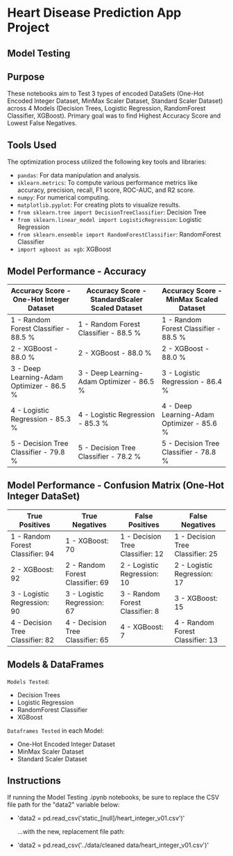 # Heart Disease Prediction App Project

## Model Testing

## Purpose
These notebooks aim to Test 3 types of encoded DataSets (One-Hot Encoded Integer Dataset, MinMax Scaler Dataset, Standard Scaler Dataset) across 4 Models  (Decision Trees, Logistic Regression, RandomForest Classifier, XGBoost). Primary goal was to find Highest Accuracy Score and Lowest False Negatives.

## Tools Used

The optimization process utilized the following key tools and libraries:
- `pandas`: For data manipulation and analysis.
- `sklearn.metrics`: To compute various performance metrics like accuracy, precision, recall, F1 score, ROC-AUC, and R2 score.
- `numpy`: For numerical computing.
- `matplotlib.pyplot`: For creating plots to visualize results.
- `from sklearn.tree import DecisionTreeClassifier`: Decision Tree
- `from sklearn.linear_model import LogisticRegression`: Logistic Regression
- `from sklearn.ensemble import RandomForestClassifier`: RandomForest Classifier
- `import xgboost as xgb`: XGBoost


## Model Performance - Accuracy

| Accuracy Score - One-Hot Integer Dataset | Accuracy Score - StandardScaler Scaled Dataset | Accuracy Score - MinMax Scaled Dataset |
|------------------------------------------|-----------------------------------------------|----------------------------------------|
| 1 - Random Forest Classifier - 88.5 %    | 1 - Random Forest Classifier - 88.5 %         | 1 - Random Forest Classifier - 88.5 %  |
| 2 - XGBoost - 88.0 %                     | 2 - XGBoost - 88.0 %                          | 2 - XGBoost - 88.0 %                   |
| 3 - Deep Learning-Adam Optimizer - 86.5 %| 3 - Deep Learning-Adam Optimizer - 86.5 %     | 3 - Logistic Regression - 86.4 %      |
| 4 - Logistic Regression - 85.3 %         | 4 - Logistic Regression - 85.3 %              | 4 - Deep Learning-Adam Optimizer - 85.6 % |
| 5 - Decision Tree Classifier - 79.8 %    | 5 - Decision Tree Classifier - 78.2 %         | 5 - Decision Tree Classifier - 78.8 % |



## Model Performance - Confusion Matrix (One-Hot Integer DataSet)


| True Positives                  | True Negatives                  | False Positives                | False Negatives                |
|----------------------------------|----------------------------------|----------------------------------|----------------------------------|
| 1 - Random Forest Classifier: 94 | 1 - XGBoost: 70                 | 1 - Decision Tree Classifier: 12 | 1 - Decision Tree Classifier: 25 |
| 2 - XGBoost: 92                   | 2 - Random Forest Classifier: 69 | 2 - Logistic Regression: 10     | 2 - Logistic Regression: 17     |
| 3 - Logistic Regression: 90       | 3 - Logistic Regression: 67     | 3 - Random Forest Classifier: 8 | 3 - XGBoost: 15                 |
| 4 - Decision Tree Classifier: 82 | 4 - Decision Tree Classifier: 65 | 4 - XGBoost: 7                  | 4 - Random Forest Classifier: 13|



## Models & DataFrames

`Models Tested`:
  - Decision Trees
  - Logistic Regression
  - RandomForest Classifier
  - XGBoost

`Dataframes Tested` in each Model:
  - One-Hot Encoded Integer Dataset
  - MinMax Scaler Dataset
  - Standard Scaler Dataset


## Instructions

If running the Model Testing .ipynb notebooks, be sure to replace the CSV file path for the  "data2" variable below:

- 'data2 = pd.read_csv('static_[null]/heart_integer_v01.csv')'

  ...with the new, replacement file path:

- 'data2 = pd.read_csv('../data/cleaned data/heart_integer_v01.csv')'



